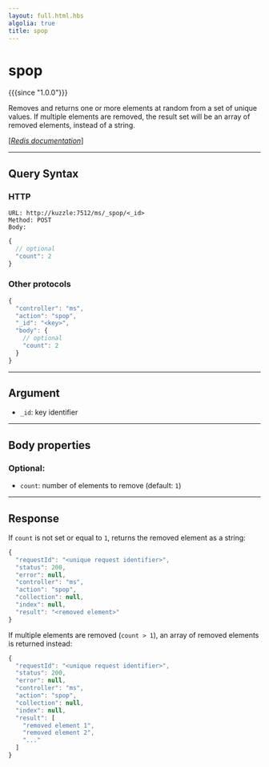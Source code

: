 ```yaml
---
layout: full.html.hbs
algolia: true
title: spop
---
```


# spop

{{{since "1.0.0"}}}

Removes and returns one or more elements at random from a set of unique values. If multiple elements are removed, the result set will be an array of removed elements, instead of a string.

[[_Redis documentation_]](https://redis.io/commands/spop)

---

## Query Syntax

### HTTP

```http
URL: http://kuzzle:7512/ms/_spop/<_id>
Method: POST  
Body:
```

```js
{
  // optional
  "count": 2
}
```

### Other protocols

```js
{
  "controller": "ms",
  "action": "spop",
  "_id": "<key>",
  "body": {
    // optional
    "count": 2
  }
}
```

---

## Argument

* `_id`: key identifier

---

## Body properties

### Optional:

* `count`: number of elements to remove (default: `1`)

---

## Response

If `count` is not set or equal to `1`, returns the removed element as a string:

```javascript
{
  "requestId": "<unique request identifier>",
  "status": 200,
  "error": null,
  "controller": "ms",
  "action": "spop",
  "collection": null,
  "index": null,
  "result": "<removed element>"
}
```

If multiple elements are removed (`count > 1`), an array of removed elements is returned instead:

```javascript
{
  "requestId": "<unique request identifier>",
  "status": 200,
  "error": null,
  "controller": "ms",
  "action": "spop",
  "collection": null,
  "index": null,
  "result": [
    "removed element 1",
    "removed element 2", 
    "..."
  ]
}
```
